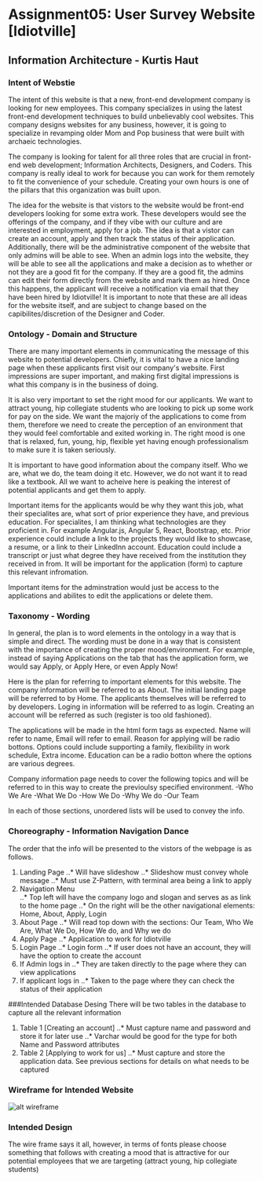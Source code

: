 # Assignment05: User Survey Website [Idiotville]
## Information Architecture - Kurtis Haut
### Intent of Webstie
The intent of this website is that a new, front-end development company is looking for new employees. This company specializes in using the latest front-end development techniques to build unbelievably cool websites. This company designs websites for any business, however, it is going to specialize in revamping older Mom and Pop business that were built with archaeic technologies. 

The company is looking for talent for all three roles that are crucial in front-end web development; Information Architects, Designers, and Coders. This company is really ideal to work for because you can work for them remotely to fit the convenience of your schedule. Creating your own hours is one of the pillars that this organization was built upon. 

The idea for the website is that vistors to the website would be front-end developers looking for some extra work. These developers would see the offerings of the company, and if they vibe with our culture and are interested in employment, apply for a job. The idea is that a vistor can create an account, apply and then track the status of their application. Additionally, there will be the administrative component of the website that only admins will be able to see. When an admin logs into the website, they will be able to see all the applications and make a decision as to whether or not they are a good fit for the company. If they are a good fit, the admins can edit their form directly from the website and mark them as hired. Once this happens, the applicant will receive a notification via email that they have been hired by Idiotville! It is important to note that these are all ideas for the website itself, and are subject to change based on the capibilites/discretion of the Designer and Coder.

### Ontology - Domain and Structure
There are many important elements in communicating the message of this website to potential developers. Chiefly, it is vital to have a nice landing page when these applicants first visit our company's website. First impressions are super important, and making first digital impressions is what this company is in the business of doing. 

It is also very important to set the right mood for our applicants. We want to attract young, hip collegiate students who are looking to pick up some work for pay on the side. We want the majoriy of the applications to come from them, therefore we need to create the perception of an environment that they would feel comfortable and exited working in. The right mood is one that is relaxed, fun, young, hip, flexible yet having enough professionalism to make sure it is taken seriously.

It is important to have good information about the company itself. Who we are, what we do, the team doing it etc. However, we do not want it to read like a textbook. All we want to acheive here is peaking the interest of potential applicants and get them to apply.

Important items for the applicants would be why they want this job, what their specialites are, what sort of prior experience they have, and previous education. For specialites, I am thinking what technologies are they proficient in. For example Angular.js, Angular 5, React, Bootstrap, etc. Prior experience could include a link to the projects they would like to showcase, a resume, or a link to their LinkedInn account. Education could include a transcript or just what degree they have received from the institution they received in from.  It  will be important for the application (form) to capture this relevant infromation.

Important items for the adminstration would just be access to the applications and abilites to edit the applications or delete them. 

### Taxonomy - Wording 
In general, the plan is to word elements in the ontology in a way that is simple and direct. The wording must be done in a way that is consistent with the importance of creating the proper mood/environment. For example, instead of saying Applications on the tab that has the application form, we would say Apply, or Apply Here, or even Apply Now!

Here is the plan for referring to important elements for this website. The company information will be referred to as About. The initial landing page will be referred to by Home. The applicants themselves will be referred to by developers. Loging in information will be referred to as login. Creating an account will be referred as such (register is too old fashioned).

The applications will be made in the html form tags as expected. Name will refer to name, Email will refer to email. Reason for applying will be radio bottons. Options could include supporting a family, flexibility in work schedule, Extra income. Education can be a radio botton where the options are various degrees. 

Company information page needs to cover the following topics and will be referred to in this way to create the previoulsy specified environment. 
-Who We Are
-What We Do
-How We Do
-Why We do
-Our Team

In each of those sections, unordered lists will be used to convey the info. 

### Choreography - Information Navigation Dance
The order that the info will be presented to the vistors of the webpage is as follows. 
1. Landing Page 
..* Will have slideshow 
..* Slideshow must convey whole message
..* Must use Z-Pattern, with terminal area being a link to apply
2. Navigation Menu  
..* Top left will have the company logo and slogan and serves as as link to the home page
..* On the right will be the other navigational elements: Home, About, Apply, Login
3. About Page
..* Will read top down with the sections: Our Team, Who We Are, What We Do, How We do, and Why we do
4. Apply Page
..* Application to work for Idiotville
5. Login Page
..* Login form 
..* If user does not have an account, they will have the option to create the account
6. If Admin logs in
..* They are taken directly to the page where they can view applications
7. If applicant logs in
..* Taken to the page where they can check the status of their application

###Intended Database Desing
There will be two tables in the database to capture all the relevant information
1. Table 1 [Creating an account]
..* Must capture name and password and store it for later use
..* Varchar would be good for the type for both Name and Password attributes
2. Table 2 [Applying to work for us]
..* Must capture and store the application data. See previous sections for details on what needs to be captured

### Wireframe for Intended Website 
![alt wireframe](https://github.com/kurthaut/assignment05-idiotville/blob/master/Wireframe.png)


### Intended Design
The wire frame says it all, however, in terms of fonts please choose something that follows with creating a mood that is attractive for our potential employees that we are targeting (attract young, hip collegiate students)